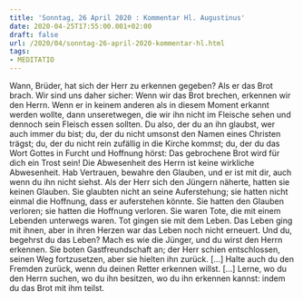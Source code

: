 ```yaml
---
title: 'Sonntag, 26 April 2020 : Kommentar Hl. Augustinus'
date: 2020-04-25T17:55:00.001+02:00
draft: false
url: /2020/04/sonntag-26-april-2020-kommentar-hl.html
tags: 
- MEDITATIO
---
```


Wann, Brüder, hat sich der Herr zu erkennen gegeben? Als er das Brot brach. Wir sind uns daher sicher: Wenn wir das Brot brechen, erkennen wir den Herrn. Wenn er in keinem anderen als in diesem Moment erkannt werden wollte, dann unseretwegen, die wir ihn nicht im Fleische sehen und dennoch sein Fleisch essen sollten. Du also, der du an ihn glaubst, wer auch immer du bist; du, der du nicht umsonst den Namen eines Christen trägst; du, der du nicht rein zufällig in die Kirche kommst; du, der du das Wort Gottes in Furcht und Hoffnung hörst: Das gebrochene Brot wird für dich ein Trost sein! Die Abwesenheit des Herrn ist keine wirkliche Abwesenheit. Hab Vertrauen, bewahre den Glauben, und er ist mit dir, auch wenn du ihn nicht siehst. Als der Herr sich den Jüngern näherte, hatten sie keinen Glauben. Sie glaubten nicht an seine Auferstehung; sie hatten nicht einmal die Hoffnung, dass er auferstehen könnte. Sie hatten den Glauben verloren; sie hatten die Hoffnung verloren. Sie waren Tote, die mit einem Lebenden unterwegs waren. Tot gingen sie mit dem Leben. Das Leben ging mit ihnen, aber in ihren Herzen war das Leben noch nicht erneuert. Und du, begehrst du das Leben? Mach es wie die Jünger, und du wirst den Herrn erkennen. Sie boten Gastfreundschaft an; der Herr schien entschlossen, seinen Weg fortzusetzen, aber sie hielten ihn zurück. \[…\] Halte auch du den Fremden zurück, wenn du deinen Retter erkennen willst. \[…\] Lerne, wo du den Herrn suchen, wo du ihn besitzen, wo du ihn erkennen kannst: indem du das Brot mit ihm teilst.